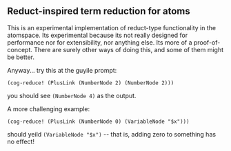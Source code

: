 
Reduct-inspired term reduction for atoms
----------------------------------------

This is an experimental implementation of reduct-type functionality
in the atomspace. Its experimental because its not really designed for
performance nor for extensibility, nor anything else. Its more of a
proof-of-concept.  There are surely other ways of doing this, and some
of them might be better.

Anyway... try this at the guyile prompt:
```
(cog-reduce! (PlusLink (NumberNode 2) (NumberNode 2)))
```

you should see `(NumberNode 4)` as the output.

A more challenging example:
```
(cog-reduce! (PlusLink (NumberNode 0) (VariableNode "$x")))
```

should yeild `(VariableNode "$x")` -- that is, adding zero to something
has no effect!
